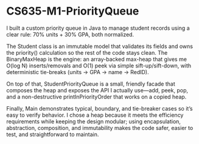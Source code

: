 # CS635-M1-PriorityQueue
I built a custom priority queue in Java to manage student records using a clear rule: 70% units + 30% GPA, both normalized. 

The Student class is an immutable model that validates its fields and owns the priority() calculation so the rest of the code stays clean. 
The BinaryMaxHeap is the engine: an array-backed max-heap that gives me O(log N) inserts/removals and O(1) peek via simple sift-up/sift-down, with deterministic tie-breaks (units → GPA → name → RedID). 

On top of that, StudentPriorityQueue is a small, friendly facade that composes the heap and exposes the API I actually use—add, peek, pop, and a non-destructive printInPriorityOrder that works on a copied heap. 

Finally, Main demonstrates typical, boundary, and tie-breaker cases so it’s easy to verify behavior. I chose a heap because it meets the efficiency requirements while keeping the design modular; using encapsulation, abstraction, composition, and immutability makes the code safer, easier to test, and straightforward to maintain.
